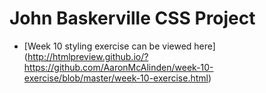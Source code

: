 John Baskerville CSS Project
========================   


+ [Week 10 styling exercise can be viewed here] (http://htmlpreview.github.io/?https://github.com/AaronMcAlinden/week-10-exercise/blob/master/week-10-exercise.html)